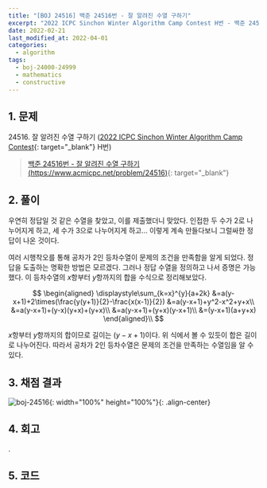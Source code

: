 ```yaml
---
title: "[BOJ 24516] 백준 24516번 - 잘 알려진 수열 구하기"
excerpt: "2022 ICPC Sinchon Winter Algorithm Camp Contest H번 - 백준 24516번 잘 알려진 수열 구하기 풀이"
date: 2022-02-21
last_modified_at: 2022-04-01
categories:
  - algorithm
tags:
  - boj-24000-24999
  - mathematics
  - constructive
---
```


## 1. 문제
$24516$. 잘 알려진 수열 구하기 ([2022 ICPC Sinchon Winter Algorithm Camp Contest](https://burningfalls.github.io/contest/2022-swac-baekjoon-contest/){: target="_blank"} H번)

> [백준 24516번 - 잘 알려진 수열 구하기 (https://www.acmicpc.net/problem/24516)](https://www.acmicpc.net/problem/24516){: target="_blank"}

## 2. 풀이

우연히 정답일 것 같은 수열을 찾았고, 이를 제출했더니 맞았다. 인접한 두 수가 $2$로 나누어지게 하고, 세 수가 $3$으로 나누어지게 하고… 이렇게 계속 만들다보니 그럴싸한 정답이 나온 것이다. 

여러 시행착오를 통해 공차가 $2$인 등차수열이 문제의 조건을 만족함을 알게 되었다. 정답을 도출하는 명확한 방법은 모르겠다. 그러나 정답 수열을 정의하고 나서 증명은 가능했다. 이 등차수열의 $x$항부터 $y$항까지의 합을 수식으로 정리해보았다.

$$
\begin{aligned}
\displaystyle\sum_{k=x}^{y}{a+2k}
&=a(y-x+1)+2\times(\frac{y(y+1)}{2}-\frac{x(x-1)}{2})
&=a(y-x+1)+y^2-x^2+y+x\\
&=a(y-x+1)+(y-x)(y+x)+(y+x)\\
&=a(y-x+1)+(y+x)(y-x+1)\\
&=(y-x+1)(a+y+x)
\end{aligned}\\
$$

$x$항부터 $y$항까지의 합이므로 길이는 $(y-x+1)$이다. 위 식에서 볼 수 있듯이 합은 길이로 나누어진다. 따라서 공차가 $2$인 등차수열은 문제의 조건을 만족하는 수열임을 알 수 있다.

## 3. 채점 결과

![boj-24516](https://user-images.githubusercontent.com/30232837/161198463-4f110231-237f-4798-a4eb-3e8ce4b91168.png "boj-24516"){: width="100%" height="100%"}{: .align-center}

## 4. 회고

.

## 5. 코드

<script src="https://gist.github.com/BurningFalls/af1be5f67a9e259b9ae98b37e25e8203.js"></script>